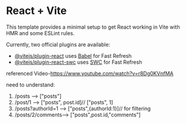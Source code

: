 # React + Vite

This template provides a minimal setup to get React working in Vite with HMR and some ESLint rules.

Currently, two official plugins are available:

- [@vitejs/plugin-react](https://github.com/vitejs/vite-plugin-react/blob/main/packages/plugin-react/README.md) uses [Babel](https://babeljs.io/) for Fast Refresh
- [@vitejs/plugin-react-swc](https://github.com/vitejs/vite-plugin-react-swc) uses [SWC](https://swc.rs/) for Fast Refresh

referenced Video-https://www.youtube.com/watch?v=r8Dg0KVnfMA

need to understand:

1. /posts --> ["posts"]
2. /post/1 --> ["posts", post.id]// ["posts", 1]
3. /posts?authorId=1 --> ["posts",{authorId:1}]// for filtering
4. /posts/2/comments--> ["posts",post.id,"comments"]
